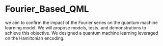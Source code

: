 # Fourier_Based_QML
we aim to confirm the impact of the Fourier series on the quantum machine learning model. We will propose models, tests, and demonstrations to achieve this objective. We designed a quantum machine learning leveraged on the Hamiltonian encoding.
